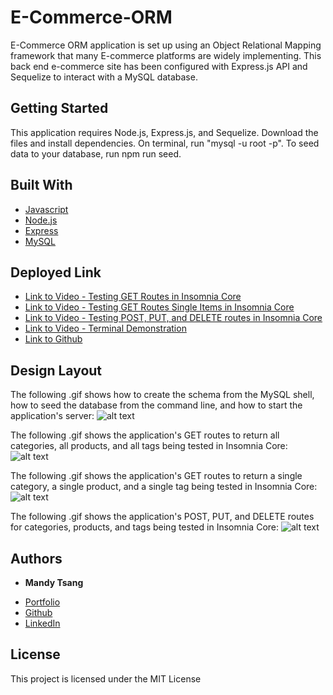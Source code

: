 # E-Commerce-ORM

E-Commerce ORM application is set up using an Object Relational Mapping framework that many E-commerce platforms are widely implementing. This back end e-commerce site has been configured with Express.js API and Sequelize to interact with a MySQL database.

## Getting Started

This application requires Node.js, Express.js, and Sequelize. Download the files and install dependencies. On terminal, run "mysql -u root -p". To seed data to your database, run npm run seed. 

## Built With

* [Javascript](https://developer.mozilla.org/en-US/docs/Web/JavaScript)
* [Node.js](https://nodejs.org/en/)
* [Express](https://expressjs.com)
* [MySQL](https://www.mysql.com)


## Deployed Link

* [Link to Video - Testing GET Routes in Insomnia Core](https://youtu.be/LLAc2ftr-Ac)
* [Link to Video - Testing GET Routes Single Items in Insomnia Core](https://youtu.be/v5Q9nr5VrU0)
* [Link to Video - Testing POST, PUT, and DELETE routes in Insomnia Core](https://youtu.be/srMYPrpeWfo)
* [Link to Video - Terminal Demonstration](https://youtu.be/LwoQNOFQQyk)
* [Link to Github](https://github.com/MANDYTSANG007/E-Commerce-ORM)

## Design Layout

The following .gif shows how to create the schema from the MySQL shell, how to seed the database from the command line, and how to start the application's server: 
![alt text](./images/Terminal-Demonstration.gif)

The following .gif shows the application's GET routes to return all categories, all products, and all tags being tested in Insomnia Core:
![alt text](./images/Testing-GET-Routes.gif)

The following .gif shows the application's GET routes to return a single category, a single product, and a single tag being tested in Insomnia Core:
![alt text](./images/Testing-GET-Routes-Single-Item.gif)

The following .gif shows the application's POST, PUT, and DELETE routes for categories, products, and tags being tested in Insomnia Core:
![alt text](./images/Testing-POST-PUT-DELETE-Routes.gif)

## Authors

* **Mandy Tsang** 

- [Portfolio](https://mandytsang007.github.io/Mandy-Portfolio/)
- [Github](https://github.com/MANDYTSANG007)
- [LinkedIn](https://www.linkedin.com/in/man-tsang-64308b22a/)


## License

This project is licensed under the MIT License 

